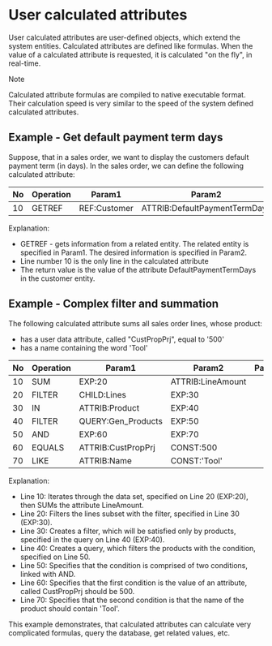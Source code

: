 # User calculated attributes

User calculated attributes are user-defined objects, which extend the system entities.
Calculated attributes are defined like formulas.
When the value of a calculated attribute is requested, it is calculated "on the fly", in real-time.

> [!NOTE]
> Calculated attribute formulas are compiled to native executable format.
> Their calculation speed is very similar to the speed of the system defined calculated attributes.

## Example - Get default payment term days

Suppose, that in a sales order, we want to display the customers default payment term (in days).
In the sales order, we can define the following calculated attribute:

| No | Operation | Param1 | Param2 | Param3 |
|----|-----------|--------|--------|--------|
| 10 | GETREF | REF:Customer | ATTRIB:DefaultPaymentTermDays |

Explanation:

- GETREF - gets information from a related entity. The related entity is specified in Param1. The desired information is specified in Param2.
- Line number 10 is the only line in the calculated attribute
- The return value is the value of the attribute DefaultPaymentTermDays in the customer entity.

## Example - Complex filter and summation

The following calculated attribute sums all sales order lines, whose product:

- has a user data attribute, called "CustPropPrj", equal to '500'
- has a name containing the word 'Tool'


| No | Operation | Param1 | Param2 | Param3 |
|----|-----------|--------|--------|--------|
| 10 | SUM | EXP:20 | ATTRIB:LineAmount |
| 20 | FILTER | CHILD:Lines | EXP:30 |
| 30 | IN | ATTRIB:Product | EXP:40 |
| 40 | FILTER | QUERY:Gen_Products | EXP:50 |
| 50 | AND | EXP:60 | EXP:70 |
| 60 | EQUALS | ATTRIB:CustPropPrj | CONST:500 |
| 70 | LIKE | ATTRIB:Name | CONST:'Tool' |

Explanation:

- Line 10: Iterates through the data set, specified on Line 20 (EXP:20), then SUMs the attribute LineAmount.
- Line 20: Filters the lines subset with the filter, specified in Line 30 (EXP:30).
- Line 30: Creates a filter, which will be satisfied only by products, specified in the query on Line 40 (EXP:40).
- Line 40: Creates a query, which filters the products with the condition, specified on Line 50.
- Line 50: Specifies that the condition is comprised of two conditions, linked with AND.
- Line 60: Specifies that the first condition is the value of an attribute, called CustPropPrj should be 500.
- Line 70: Specifies that the second condition is that the name of the product should contain 'Tool'.

This example demonstrates, that calculated attributes can calculate very complicated formulas, query the database, get related values, etc.
